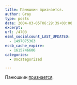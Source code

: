 ```yaml
---
title: Панюшкин признается.
author: Gray
type: posts
date: 2004-03-05T06:29:39+00:00
excerpt:
url: /4703
esml_socialcount_LAST_UPDATED:
  - 1497075363
essb_cache_expire:
  - 1615746606
categories:
  - Uncategorized

---
```








Панюшкин <a href="http://www.gazeta.ru/2004/03/04/oa_113919.shtml" target="_blank">признается</a>.